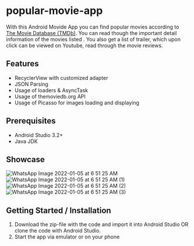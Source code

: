 # popular-movie-app

With this Android Movide App you can find popular movies according to [The
Movie Database (TMDb)](/https://www.themoviedb.org/). You can read though the important detail
information of the movies listed . You also get a list of trailer, which upon click can be
viewed on Youtube, read through the movie reviews.

## Features

- RecyclerView with customized adapter
- JSON Parsing
- Usage of loaders & AsyncTask
- Usage of themoviedb.org API
- Usage of Picasso for images loading and displaying

## Prerequisites
- Android Studio 3.2+
- Java JDK

## Showcase
![WhatsApp Image 2022-01-05 at 6 51 25 AM](https://user-images.githubusercontent.com/32723458/148158062-b84d8afc-0c6d-40e5-9368-2686e132e816.jpeg)
![WhatsApp Image 2022-01-05 at 6 51 25 AM (1)](https://user-images.githubusercontent.com/32723458/148158059-0eae99f6-89e1-431d-803f-2277a06943bd.jpeg)
![WhatsApp Image 2022-01-05 at 6 51 25 AM (2)](https://user-images.githubusercontent.com/32723458/148158057-0c428b06-31bf-4c7c-b907-186bf6b86ae7.jpeg)
![WhatsApp Image 2022-01-05 at 6 51 25 AM (3)](https://user-images.githubusercontent.com/32723458/148158063-e382267e-a8f0-4c46-9f33-538e37bdb9d8.jpeg)





## Getting Started / Installation
1. Download the zip-file with the code and import it into Android Studio OR clone the code with Android Studio.
2. Start the app via emulator or on your phone
